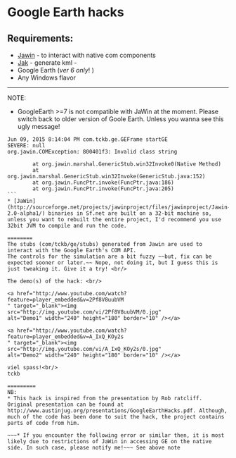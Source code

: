 Google Earth hacks
==================

Requirements:
-------------
* [Jawin](http://jawinproject.sourceforge.net/jawin.html) - to interact with native com components  <br/>
* [Jak](http://labs.micromata.de/projects/jak/quickstart.html) - generate kml -  <br/>
* Google Earth (*ver 6 only*! ) <br/>
* Any Windows flavor <br/>

---
NOTE: <br/>
* GoogleEarth >=7 is not compatible with JaWin at the moment. Please switch back to older version of Goole Earth. Unless you wanna see this ugly message!

````
Jun 09, 2015 8:14:04 PM com.tckb.ge.GEFrame startGE
SEVERE: null
org.jawin.COMException: 800401f3: Invalid class string

        at org.jawin.marshal.GenericStub.win32Invoke0(Native Method)
        at org.jawin.marshal.GenericStub.win32Invoke(GenericStub.java:152)
        at org.jawin.FuncPtr.invoke(FuncPtr.java:186)
        at org.jawin.FuncPtr.invoke(FuncPtr.java:205)
```
* [JaWin](http://sourceforge.net/projects/jawinproject/files/jawinproject/Jawin-2.0-alpha1/) binaries in Sf.net are built on a 32-bit machine so, unless you want to rebuilt the entire project, I'd recommend you use 32bit JVM to compile and run the code.

========
The stubs (com/tckb/ge/stubs) generated from Jawin are used to interact with the Google Earth's COM API. 
The controls for the simulation are a bit fuzzy ~~but, fix can be expected sooner or later.~~ Nope, not doing it, but I guess this is just tweaking it. Give it a try! <br/>
 
The demo(s) of the hack: <br/>

<a href="http://www.youtube.com/watch?feature=player_embedded&v=2Pf8V8uubVM
" target="_blank"><img src="http://img.youtube.com/vi/2Pf8V8uubVM/0.jpg" 
alt="Demo1" width="240" height="180" border="10" /></a>

<a href="http://www.youtube.com/watch?feature=player_embedded&v=A_IxQ_KOy2s
" target="_blank"><img src="http://img.youtube.com/vi/A_IxQ_KOy2s/0.jpg" 
alt="Demo2" width="240" height="180" border="10" /></a>

viel spass!<br/>
tckb

=========
NB:
* This hack is inspired from the presentation by Rob ratcliff. Original presentation can be found at http://www.austinjug.org/presentations/GoogleEarthHacks.pdf. Although, much of the code has been done to suit the hack, the project contains parts of code from him. 

~~~* If you encounter the following error or similar then, it is most likely due to restrictions of JaWin in accessing GE on the native side. In such case, please notify me!~~~ See above note


